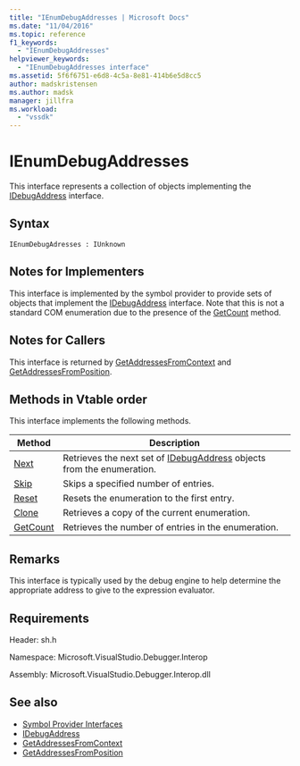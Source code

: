 ```yaml
---
title: "IEnumDebugAddresses | Microsoft Docs"
ms.date: "11/04/2016"
ms.topic: reference
f1_keywords:
  - "IEnumDebugAddresses"
helpviewer_keywords:
  - "IEnumDebugAddresses interface"
ms.assetid: 5f6f6751-e6d8-4c5a-8e81-414b6e5d8cc5
author: madskristensen
ms.author: madsk
manager: jillfra
ms.workload:
  - "vssdk"
---
```

# IEnumDebugAddresses
This interface represents a collection of objects implementing the [IDebugAddress](../../../extensibility/debugger/reference/idebugaddress.md) interface.

## Syntax

```
IEnumDebugAdresses : IUnknown
```

## Notes for Implementers
 This interface is implemented by the symbol provider to provide sets of objects that implement the [IDebugAddress](../../../extensibility/debugger/reference/idebugaddress.md) interface. Note that this is not a standard COM enumeration due to the presence of the [GetCount](../../../extensibility/debugger/reference/ienumdebugaddresses-getcount.md) method.

## Notes for Callers
 This interface is returned by [GetAddressesFromContext](../../../extensibility/debugger/reference/idebugsymbolprovider-getaddressesfromcontext.md) and [GetAddressesFromPosition](../../../extensibility/debugger/reference/idebugsymbolprovider-getaddressesfromposition.md).

## Methods in Vtable order
 This interface implements the following methods.

|Method|Description|
|------------|-----------------|
|[Next](../../../extensibility/debugger/reference/ienumdebugaddresses-next.md)|Retrieves the next set of [IDebugAddress](../../../extensibility/debugger/reference/idebugaddress.md) objects from the enumeration.|
|[Skip](../../../extensibility/debugger/reference/ienumdebugaddresses-skip.md)|Skips a specified number of entries.|
|[Reset](../../../extensibility/debugger/reference/ienumdebugaddresses-reset.md)|Resets the enumeration to the first entry.|
|[Clone](../../../extensibility/debugger/reference/ienumdebugaddresses-clone.md)|Retrieves a copy of the current enumeration.|
|[GetCount](../../../extensibility/debugger/reference/ienumdebugaddresses-getcount.md)|Retrieves the number of entries in the enumeration.|

## Remarks
 This interface is typically used by the debug engine to help determine the appropriate address to give to the expression evaluator.

## Requirements
 Header: sh.h

 Namespace: Microsoft.VisualStudio.Debugger.Interop

 Assembly: Microsoft.VisualStudio.Debugger.Interop.dll

## See also
- [Symbol Provider Interfaces](../../../extensibility/debugger/reference/symbol-provider-interfaces.md)
- [IDebugAddress](../../../extensibility/debugger/reference/idebugaddress.md)
- [GetAddressesFromContext](../../../extensibility/debugger/reference/idebugsymbolprovider-getaddressesfromcontext.md)
- [GetAddressesFromPosition](../../../extensibility/debugger/reference/idebugsymbolprovider-getaddressesfromposition.md)